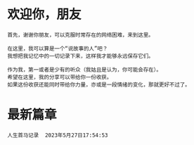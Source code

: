 # 欢迎你，朋友

```
首先，谢谢你朋友，可以克服时常存在的网络困难，来到这里。

在这里，我可以算是一个“说故事的人”吧？
我想把我记忆中的一切记录下来，这样我才能够永远保存它们。

作为我，第一或者是少有的听众（我姑且是认为，你可能会存在）。
希望在这里，我的分享可以带给你一份收获。
如果这份收获还能同时带给你力量，亦或是一段情绪的变化，那就更好不过了。
```



# 最新篇章

```
人生首马记录  2023年5月27日17:54:53
```



